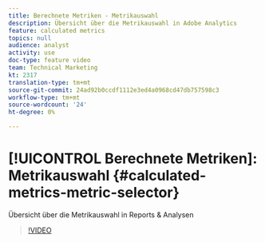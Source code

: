 ```yaml
---
title: Berechnete Metriken - Metrikauswahl
description: Übersicht über die Metrikauswahl in Adobe Analytics
feature: calculated metrics
topics: null
audience: analyst
activity: use
doc-type: feature video
team: Technical Marketing
kt: 2317
translation-type: tm+mt
source-git-commit: 24ad92b0ccdf1112e3ed4a0968cd47db757598c3
workflow-type: tm+mt
source-wordcount: '24'
ht-degree: 0%

---
```



# [!UICONTROL Berechnete Metriken]: Metrikauswahl {#calculated-metrics-metric-selector}

Übersicht über die Metrikauswahl in Reports &amp; Analysen

>[!VIDEO](https://video.tv.adobe.com/v/25410/?quality=12)

